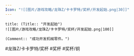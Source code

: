 ```yaml
---
Icon: "![[图片/游戏攻略/龙珠Z/卡卡罗特/奖杯/开发起始.png|30]]"
---
```

```ad-common-bronze-trophy
title: (Title:: "开发起始")
![[图片/游戏攻略/龙珠Z/卡卡罗特/奖杯/开发起始.png|100]]

(Comment:: "成功开发机械零件。")
```

#龙珠Z/卡卡罗特/奖杯 #奖杯 #奖杯/铜
